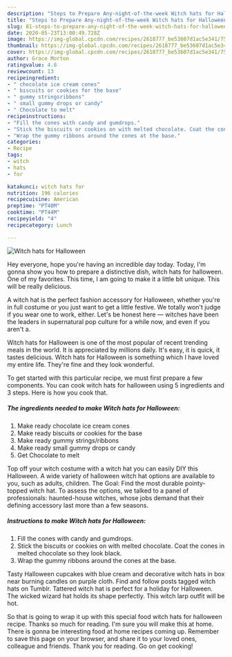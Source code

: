 ```yaml
---
description: "Steps to Prepare Any-night-of-the-week Witch hats for Halloween"
title: "Steps to Prepare Any-night-of-the-week Witch hats for Halloween"
slug: 81-steps-to-prepare-any-night-of-the-week-witch-hats-for-halloween
date: 2020-05-23T13:00:49.728Z
image: https://img-global.cpcdn.com/recipes/2618777_be53607d1ac5e341/751x532cq70/witch-hats-for-halloween-recipe-main-photo.jpg
thumbnail: https://img-global.cpcdn.com/recipes/2618777_be53607d1ac5e341/751x532cq70/witch-hats-for-halloween-recipe-main-photo.jpg
cover: https://img-global.cpcdn.com/recipes/2618777_be53607d1ac5e341/751x532cq70/witch-hats-for-halloween-recipe-main-photo.jpg
author: Grace Morton
ratingvalue: 4.8
reviewcount: 13
recipeingredient:
- " chocolate ice cream cones"
- " biscuits or cookies for the base"
- " gummy stringsribbons"
- " small gummy drops or candy"
- " Chocolate to melt"
recipeinstructions:
- "Fill the cones with candy and gumdrops."
- "Stick the biscuits or cookies on with melted chocolate. Coat the cones in melted chocolate so they look black."
- "Wrap the gummy ribbons around the cones at the base."
categories:
- Recipe
tags:
- witch
- hats
- for

katakunci: witch hats for 
nutrition: 196 calories
recipecuisine: American
preptime: "PT40M"
cooktime: "PT44M"
recipeyield: "4"
recipecategory: Lunch

---
```



![Witch hats for Halloween](https://img-global.cpcdn.com/recipes/2618777_be53607d1ac5e341/751x532cq70/witch-hats-for-halloween-recipe-main-photo.jpg)

Hey everyone, hope you're having an incredible day today. Today, I'm gonna show you how to prepare a distinctive dish, witch hats for halloween. One of my favorites. This time, I am going to make it a little bit unique. This will be really delicious.

A witch hat is the perfect fashion accessory for Halloween, whether you&#39;re in full costume or you just want to get a little festive. We totally won&#39;t judge if you wear one to work, either. Let&#39;s be honest here — witches have been the leaders in supernatural pop culture for a while now, and even if you aren&#39;t a.

Witch hats for Halloween is one of the most popular of recent trending meals in the world. It is appreciated by millions daily. It's easy, it is quick, it tastes delicious. Witch hats for Halloween is something which I have loved my entire life. They're fine and they look wonderful.


To get started with this particular recipe, we must first prepare a few components. You can cook witch hats for halloween using 5 ingredients and 3 steps. Here is how you cook that.

<!--inarticleads1-->

##### The ingredients needed to make Witch hats for Halloween:

1. Make ready  chocolate ice cream cones
1. Make ready  biscuits or cookies for the base
1. Make ready  gummy strings/ribbons
1. Make ready  small gummy drops or candy
1. Get  Chocolate to melt


Top off your witch costume with a witch hat you can easily DIY this Halloween. A wide variety of halloween witch hat options are available to you, such as adults, children. The Goal: Find the most durable pointy-topped witch hat. To assess the options, we talked to a panel of professionals: haunted-house witches, whose jobs demand that their defining accessory last more than a few seasons. 

<!--inarticleads2-->

##### Instructions to make Witch hats for Halloween:

1. Fill the cones with candy and gumdrops.
1. Stick the biscuits or cookies on with melted chocolate. Coat the cones in melted chocolate so they look black.
1. Wrap the gummy ribbons around the cones at the base.


Tasty Halloween cupcakes with blue cream and decorative witch hats in box near burning candles on purple cloth. Find and follow posts tagged witch hats on Tumblr. Tattered witch hat is perfect for a holiday for Halloween. The wicked wizard hat holds its shape perfectly. This witch larp outfit will be hot. 

So that is going to wrap it up with this special food witch hats for halloween recipe. Thanks so much for reading. I'm sure you will make this at home. There is gonna be interesting food at home recipes coming up. Remember to save this page on your browser, and share it to your loved ones, colleague and friends. Thank you for reading. Go on get cooking!
